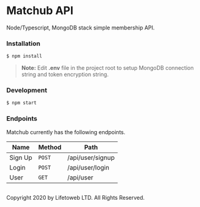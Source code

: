 # Matchub API

Node/Typescript, MongoDB stack simple membership API.

### Installation

```sh
$ npm install
```

> **Note:** Edit **.env** file in the project root to setup MongoDB connection string and token encryption string.

### Development

```sh
$ npm start
```
### Endpoints

Matchub currently has the following endpoints.

| Name     | Method   | Path               |
|----------|----------|--------------------|
| Sign Up  | `POST`   | /api/user/signup   |
| Login    | `POST`   | /api/user/login    |
| User     | `GET`    | /api/user          |


##

Copyright 2020 by Lifetoweb LTD. All Rights Reserved.